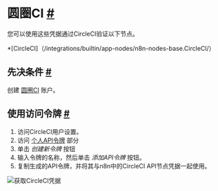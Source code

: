 


 圆圈CI
 [#](#circleci "永久链接")
===========================================



 您可以使用这些凭据通过CircleCI验证以下节点。
 


*[CircleCI]（/integrations/builtin/app-nodes/n8n-nodes-base.CircleCI/）



 先决条件
 [#](#先决条件 "永久链接")
-----------------------------------------------------



 创建
 [圆圈CI](https://circleci.com/) 
 账户。
 



 使用访问令牌
 [#](#使用访问令牌 "永久链接")
---------------------------------------------------------------


1. 访问CircleCI用户设置。
2. 访问
 [个人API令牌](https://app.circleci.com/settings/user/tokens) 
 部分
3. 单击
 *创建新令牌*
 按钮
4. 输入令牌的名称，然后单击
 *添加API令牌*
 按钮。
5. 复制生成的API令牌，并将其与n8n中的CircleCI API节点凭据一起使用。



![获取CircleCI凭据](https://d33wubrfki0l68.cloudfront.net/4aebf800f0cec170bfc92619ae3f83c3eb21f618/a88fa/_images/integrations/builtin/credentials/circleci/using-access-token.gif)





